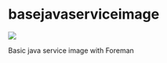 # basejavaserviceimage

[![](https://badge.imagelayers.io/davidkarlsen/basejavaserviceimage:latest.svg)](https://imagelayers.io/?images=davidkarlsen/basejavaserviceimage:latest 'Get your own badge on imagelayers.io')

Basic java service image with Foreman
